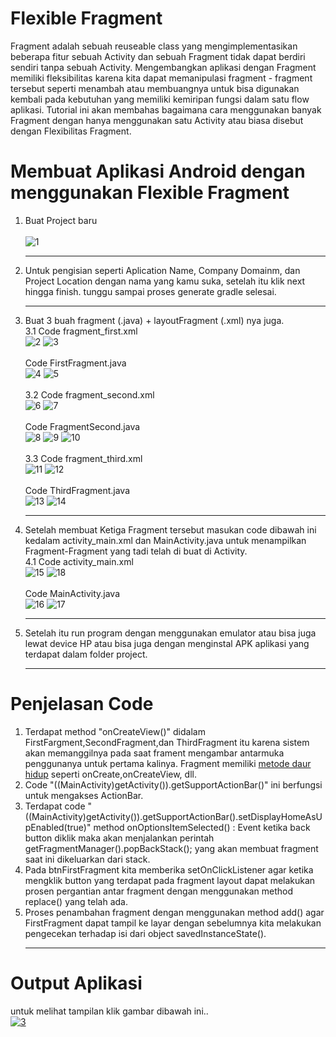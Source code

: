 # Flexible Fragment
Fragment adalah sebuah reuseable class yang mengimplementasikan beberapa fitur sebuah Activity dan sebuah Fragment tidak dapat berdiri sendiri tanpa sebuah Activity. Mengembangkan aplikasi dengan Fragment memiliki fleksibilitas karena kita dapat memanipulasi fragment - fragment tersebut seperti menambah atau membuangnya untuk bisa digunakan kembali pada kebutuhan yang memiliki kemiripan fungsi dalam satu flow aplikasi. Tutorial ini akan membahas bagaimana cara menggunakan banyak Fragment dengan hanya menggunakan satu Activity atau biasa disebut dengan Flexibilitas Fragment.

# Membuat Aplikasi Android dengan menggunakan Flexible Fragment
1.  Buat Project baru <br><br>
![1](https://user-images.githubusercontent.com/35905214/58455827-d4d90200-814c-11e9-9a16-dac6df51b6af.PNG)<hr>
2.  Untuk pengisian seperti Aplication Name, Company Domainm, dan Project Location dengan nama yang kamu suka, setelah itu klik   next hingga finish. tunggu sampai proses generate gradle selesai. <br><hr>
3.  Buat 3 buah fragment (.java) + layoutFragment (.xml) nya juga.<br>
    3.1 Code fragment_first.xml <br>
        ![2](https://user-images.githubusercontent.com/35905214/58457254-6a29c580-8150-11e9-8fd5-53287cbded39.PNG)
        ![3](https://user-images.githubusercontent.com/35905214/58457422-d9071e80-8150-11e9-8c83-89e602b0d07a.PNG)<br><br>
        Code FirstFragment.java <br>
        ![4](https://user-images.githubusercontent.com/35905214/58457793-be817500-8151-11e9-83fe-51297fc60271.PNG)
        ![5](https://user-images.githubusercontent.com/35905214/58457798-c2ad9280-8151-11e9-8f0a-5829971c447b.PNG)<br><br>
    3.2 Code fragment_second.xml <br>
        ![6](https://user-images.githubusercontent.com/35905214/58458141-9d6d5400-8152-11e9-916d-8831b0c96a4e.PNG)
        ![7](https://user-images.githubusercontent.com/35905214/58458144-a100db00-8152-11e9-84f6-6c4e42b236f3.PNG)<br><br>
        Code FragmentSecond.java <br>
        ![8](https://user-images.githubusercontent.com/35905214/58458353-3603d400-8153-11e9-9437-1045b96c4680.PNG)
        ![9](https://user-images.githubusercontent.com/35905214/58458355-38662e00-8153-11e9-8904-cbc169053d95.PNG)
        ![10](https://user-images.githubusercontent.com/35905214/58458358-3ac88800-8153-11e9-85d0-1a76baa82dc7.PNG)<br><br>
    3.3 Code fragment_third.xml <br>
        ![11](https://user-images.githubusercontent.com/35905214/58458566-bfb3a180-8153-11e9-88f3-111424a4382a.PNG)
        ![12](https://user-images.githubusercontent.com/35905214/58458569-c0e4ce80-8153-11e9-92da-6cbcf10c70e0.PNG)<br><br>
        Code ThirdFragment.java <br>
        ![13](https://user-images.githubusercontent.com/35905214/58458770-30f35480-8154-11e9-86bd-3cba45fe480e.PNG)
        ![14](https://user-images.githubusercontent.com/35905214/58458771-318beb00-8154-11e9-95c2-23f3340f1818.PNG)<hr>
 4. Setelah membuat Ketiga Fragment tersebut masukan code dibawah ini kedalam activity_main.xml dan MainActivity.java untuk menampilkan Fragment-Fragment yang tadi telah di buat di Activity. <br>
     4.1 Code activity_main.xml <br>
         ![15](https://user-images.githubusercontent.com/35905214/58459215-11a8f700-8155-11e9-9f38-d8fed719fc69.PNG)
         ![18](https://user-images.githubusercontent.com/35905214/58459466-a3186900-8155-11e9-8fb2-7796b963e644.PNG)<br><br>
         Code MainActivity.java <br>
         ![16](https://user-images.githubusercontent.com/35905214/58459356-66e50880-8155-11e9-8203-23089212b139.PNG)
         ![17](https://user-images.githubusercontent.com/35905214/58459357-68163580-8155-11e9-9826-2739b50ccc41.PNG)<hr>
5. Setelah itu run program dengan menggunakan emulator atau bisa juga lewat device HP atau bisa juga dengan menginstal APK aplikasi yang terdapat dalam folder project.<hr>
# Penjelasan Code
1. Terdapat method "onCreateView()" didalam FirstFargment,SecondFragment,dan ThirdFragment itu karena sistem akan memanggilnya pada saat frament mengambar antarmuka penggunanya untuk pertama kalinya. Fragment memiliki [metode daur hidup](https://developer.android.com/guide/components/fragments?hl=id) seperti onCreate,onCreateView, dll. <br>
2. Code "((MainActivity)getActivity()).getSupportActionBar()" ini berfungsi untuk mengakses ActionBar. <br>
3. Terdapat code "((MainActivity)getActivity()).getSupportActionBar().setDisplayHomeAsUpEnabled(true)" method  onOptionsItemSelected() : Event ketika back button diklik maka akan menjalankan perintah getFragmentManager().popBackStack(); yang akan membuat fragment saat ini dikeluarkan dari stack.
4. Pada btnFirstFragment kita memberika setOnClickListener agar ketika mengklik button yang terdapat pada fragment layout dapat melakukan prosen pergantian antar fragment dengan menggunakan method replace() yang telah ada.
5. Proses penambahan fragment dengan menggunakan method add() agar FirstFragment dapat tampil ke layar dengan sebelumnya kita melakukan pengecekan terhadap isi dari object savedInstanceState(). <hr>
# Output Aplikasi
untuk melihat tampilan klik gambar dibawah ini..<br>
[![3](https://user-images.githubusercontent.com/35905214/58464392-ccd68d80-815f-11e9-8b53-9a3ca9dbd914.PNG)
](https://youtu.be/1j1Qg4TKwXk)


